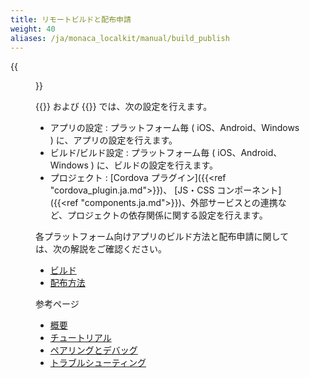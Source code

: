 ```yaml
---
title: リモートビルドと配布申請
weight: 40
aliases: /ja/monaca_localkit/manual/build_publish
---
```


{{<figure src="/images/monaca_localkit/manual/build_publish/1.png">}}

{{<guilabel name="リモートビルド">}} および {{<guilabel name="設定">}} では、次の設定を行えます。

-   アプリの設定 : プラットフォーム毎 ( iOS、Android、Windows )
    に、アプリの設定を行えます。
-   ビルド/ビルド設定 : プラットフォーム毎 ( iOS、Android、Windows )
    に、ビルドの設定を行えます。
-   プロジェクト : [Cordova プラグイン]({{<ref "cordova_plugin.ja.md">}})、 [JS・CSS コンポーネント]({{<ref "components.ja.md">}})、外部サービスとの連携など、プロジェクトの依存関係に関する設定を行えます。

各プラットフォーム向けアプリのビルド方法と配布申請に関しては、次の解説をご確認ください。

- [ビルド](/ja/products_guide/monaca_ide/build)
- [配布方法](/ja/products_guide/monaca_ide/deploy)


参考ページ

- [概要](../overview)
- [チュートリアル](../tutorial)
- [ペアリングとデバッグ](../pairing_debugging)
- [トラブルシューティング](../troubleshooting)


